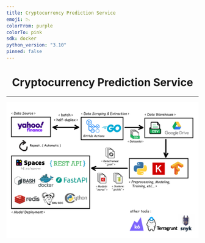 ```yaml
---
title: Cryptocurrency Prediction Service
emoji: 📉
colorFrom: purple
colorTo: pink
sdk: docker
python_version: "3.10"
pinned: false
---
```



<h1 align="center">Cryptocurrency Prediction Service</h1>
<hr />
<p align="center">
  <img src="./diagram/cryptocurrency_prediction.jpg"/>
</p>
